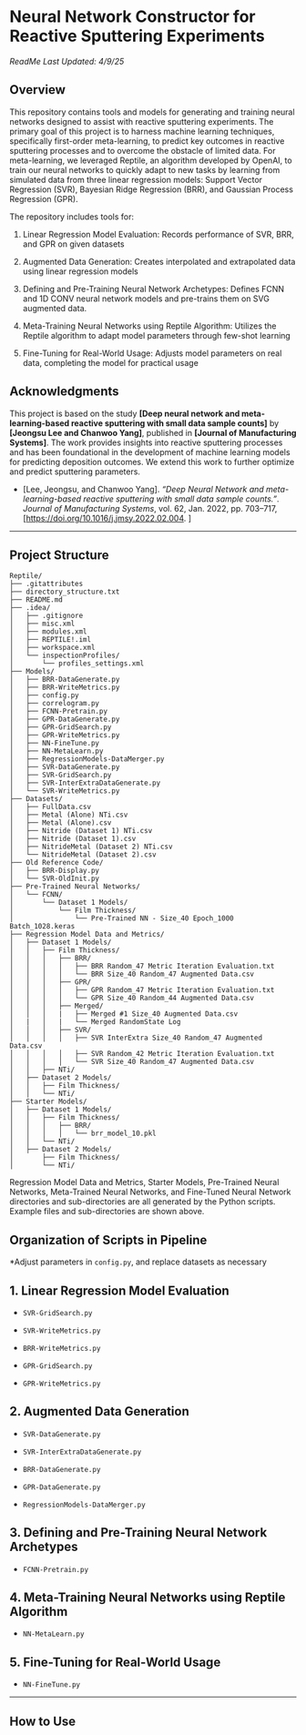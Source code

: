 # **Neural Network Constructor for Reactive Sputtering Experiments**
_ReadMe Last Updated: 4/9/25_

## **Overview**
This repository contains tools and models for generating and training neural networks designed to assist with reactive sputtering experiments. The primary goal of this project is to harness machine learning techniques, specifically first-order meta-learning, to predict key outcomes in reactive sputtering processes and to overcome the obstacle of limited data. For meta-learning, we leveraged Reptile, an algorithm developed by OpenAI, to train our neural networks to quickly adapt to new tasks by learning from simulated data from three linear regression models: Support Vector Regression (SVR), Bayesian Ridge Regression (BRR), and Gaussian Process Regression (GPR).

The repository includes tools for:

1. Linear Regression Model Evaluation: Records performance of SVR, BRR, and GPR on given datasets

2. Augmented Data Generation: Creates interpolated and extrapolated data using linear regression models

3. Defining and Pre-Training Neural Network Archetypes: Defines FCNN and 1D CONV neural network models and pre-trains them on SVG augmented data.

4. Meta-Training Neural Networks using Reptile Algorithm: Utilizes the Reptile algorithm to adapt model parameters through few-shot learning 

5. Fine-Tuning for Real-World Usage: Adjusts model parameters on real data, completing the model for practical usage


## Acknowledgments

This project is based on the study **[Deep neural network and meta-learning-based reactive sputtering with small data sample counts]** by **[Jeongsu Lee and Chanwoo Yang]**, published in **[Journal of Manufacturing Systems]**. The work provides insights into reactive sputtering processes and has been foundational in the development of machine learning models for predicting deposition outcomes. We extend this work to further optimize and predict sputtering parameters.

- [Lee, Jeongsu, and Chanwoo Yang]. *“Deep Neural Network and meta-learning-based reactive sputtering with small data sample counts.”*. *Journal of Manufacturing Systems*, vol. 62, Jan. 2022, pp. 703–717, [https://doi.org/10.1016/j.jmsy.2022.02.004. ]

---
## **Project Structure**
```
Reptile/
├── .gitattributes
├── directory_structure.txt
├── README.md
├── .idea/
│   ├── .gitignore
│   ├── misc.xml
│   ├── modules.xml
│   ├── REPTILE!.iml
│   ├── workspace.xml
│   └── inspectionProfiles/
│       └── profiles_settings.xml
├── Models/
│   ├── BRR-DataGenerate.py
│   ├── BRR-WriteMetrics.py
│   ├── config.py
│   ├── correlogram.py
│   ├── FCNN-Pretrain.py
│   ├── GPR-DataGenerate.py
│   ├── GPR-GridSearch.py
│   ├── GPR-WriteMetrics.py
│   ├── NN-FineTune.py
│   ├── NN-MetaLearn.py
│   ├── RegressionModels-DataMerger.py
│   ├── SVR-DataGenerate.py
│   ├── SVR-GridSearch.py
│   ├── SVR-InterExtraDataGenerate.py
│   └── SVR-WriteMetrics.py
├── Datasets/
│   ├── FullData.csv
│   ├── Metal (Alone) NTi.csv
│   ├── Metal (Alone).csv
│   ├── Nitride (Dataset 1) NTi.csv
│   ├── Nitride (Dataset 1).csv
│   ├── NitrideMetal (Dataset 2) NTi.csv
│   └── NitrideMetal (Dataset 2).csv
├── Old Reference Code/
│   ├── BRR-Display.py
│   └── SVR-OldInit.py
├── Pre-Trained Neural Networks/
│   └── FCNN/
│       └── Dataset 1 Models/
│           └── Film Thickness/
│               └── Pre-Trained NN - Size_40 Epoch_1000 Batch_1028.keras
├── Regression Model Data and Metrics/
│   ├── Dataset 1 Models/
│   │   ├── Film Thickness/
│   │   │   ├── BRR/
│   │   │   │   ├── BRR Random_47 Metric Iteration Evaluation.txt
│   │   │   │   └── BRR Size_40 Random_47 Augmented Data.csv
│   │   │   ├── GPR/
│   │   │   │   ├── GPR Random_47 Metric Iteration Evaluation.txt
│   │   │   │   └── GPR Size_40 Random_44 Augmented Data.csv
│   │   │   ├── Merged/
│   │   │   |   ├── Merged #1 Size_40 Augmented Data.csv
│   |   │   |   └── Merged RandomState Log 
│   │   │   ├── SVR/
│   │   │   │   ├── SVR InterExtra Size_40 Random_47 Augmented Data.csv
│   │   │   │   ├── SVR Random_42 Metric Iteration Evaluation.txt
│   │   │   │   └── SVR Size_40 Random_47 Augmented Data.csv
│   │   ├── NTi/
│   ├── Dataset 2 Models/
│   │   ├── Film Thickness/
│   │   └── NTi/
├── Starter Models/
│   ├── Dataset 1 Models/
│   │   ├── Film Thickness/
│   │   │   ├── BRR/
│   │   │   │   └── brr_model_10.pkl
│   │   └── NTi/
│   ├── Dataset 2 Models/
│       ├── Film Thickness/
│       └── NTi/
```
Regression Model Data and Metrics, Starter Models, Pre-Trained Neural Networks, Meta-Trained Neural Networks, and Fine-Tuned Neural Network directories and sub-directories are all generated by the Python scripts. 
Example files and sub-directories are shown above.

## **Organization of Scripts in Pipeline**

*Adjust parameters in `config.py`, and replace datasets as necessary

## 1. Linear Regression Model Evaluation
- `SVR-GridSearch.py`
- `SVR-WriteMetrics.py`
  
- `BRR-WriteMetrics.py`
  
- `GPR-GridSearch.py`
- `GPR-WriteMetrics.py`


## 2. Augmented Data Generation
- `SVR-DataGenerate.py`
- `SVR-InterExtraDataGenerate.py`
  
- `BRR-DataGenerate.py`
  
- `GPR-DataGenerate.py`
  
- `RegressionModels-DataMerger.py`


## 3. Defining and Pre-Training Neural Network Archetypes
- `FCNN-Pretrain.py`


## 4. Meta-Training Neural Networks using Reptile Algorithm
- `NN-MetaLearn.py`


## 5. Fine-Tuning for Real-World Usage
- `NN-FineTune.py`

---
## **How to Use**

